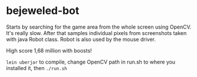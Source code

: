 # bejeweled-bot

Starts by searching for the game area from the whole screen using OpenCV. It's really slow. After that samples individual pixels from screenshots taken with java Robot class. Robot is also used by the mouse driver.

High score 1,68 million with boosts!

`lein uberjar` to compile, change OpenCV path in run.sh to where you installed it, then `./run.sh`
